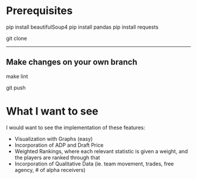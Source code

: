 # Prerequisites
pip install beautifulSoup4
pip install pandas
pip install requests

git clone

---
Make changes on your own branch
---

make lint

git push

# What I want to see
I would want to see the implementation of these features:
- Visualization with Graphs (easy)
- Incorporation of ADP and Draft Price
- Weighted Rankings, where each relevant statistic is given a weight, and the players are ranked through that
- Incorporation of Qualitative Data (ie. team movement, trades, free agency, # of alpha receivers)
